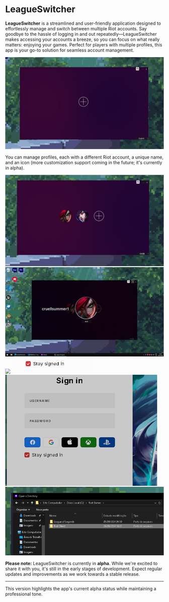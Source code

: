 # LeagueSwitcher

**LeagueSwitcher** is a streamlined and user-friendly application designed to effortlessly manage and switch between multiple Riot accounts. Say goodbye to the hassle of logging in and out repeatedly—LeagueSwitcher makes accessing your accounts a breeze, so you can focus on what really matters: enjoying your games. Perfect for players with multiple profiles, this app is your go-to solution for seamless account management.

![](git_images/home.jpg)

You can manage profiles, each with a different Riot account, a unique name, and an icon (more customization support coming in the future; it's currently in alpha).

![](git_images/mouse0.png)
![](git_images/loadgif.gif)
![](git_images/mousegif.gif)
![](git_images/staysign.png)
![](git_images/riot.png)
![](git_images/riotclientfolder.png)



**Please note:** LeagueSwitcher is currently in **alpha**. While we're excited to share it with you, it's still in the early stages of development. Expect regular updates and improvements as we work towards a stable release.

---

This version highlights the app's current alpha status while maintaining a professional tone.
